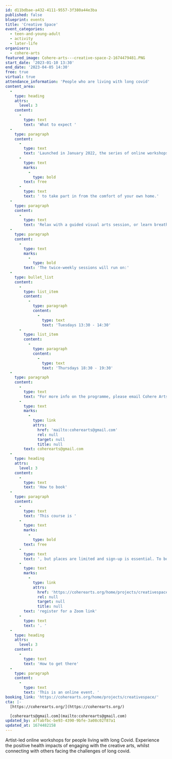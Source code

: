 ```yaml
---
id: d11bdbae-a432-4111-9557-3f380a44e3ba
published: false
blueprint: events
title: 'Creative Space'
event_categories:
  - teen-and-young-adult
  - activity
  - later-life
organisers:
  - cohere-arts
featured_image: Cohere-arts---creative-space-2-1674479481.PNG
start_date: '2023-01-10 13:30'
end_date: '2023-04-05 14:30'
free: true
virtual: true
attendance_information: 'People who are living with long covid'
content_area:
  -
    type: heading
    attrs:
      level: 3
    content:
      -
        type: text
        text: 'What to expect '
  -
    type: paragraph
    content:
      -
        type: text
        text: 'Launched in January 2022, the series of online workshops offer valuable breathing space and peer support. In twice-weekly Zoom sessions, artist practitioners lead a range of optional activities that are '
      -
        type: text
        marks:
          -
            type: bold
        text: free
      -
        type: text
        text: ' to take part in from the comfort of your own home.'
  -
    type: paragraph
    content:
      -
        type: text
        text: 'Relax with a guided visual arts session, or learn breathing and singing exercises to help manage respiratory symptoms and lift your spirits.'
  -
    type: paragraph
    content:
      -
        type: text
        marks:
          -
            type: bold
        text: 'The twice-weekly sessions will run on:'
  -
    type: bullet_list
    content:
      -
        type: list_item
        content:
          -
            type: paragraph
            content:
              -
                type: text
                text: 'Tuesdays 13:30 - 14:30'
      -
        type: list_item
        content:
          -
            type: paragraph
            content:
              -
                type: text
                text: 'Thursdays 18:30 - 19:30'
  -
    type: paragraph
    content:
      -
        type: text
        text: "For more info on the programme, please email Cohere Arts at\_"
      -
        type: text
        marks:
          -
            type: link
            attrs:
              href: 'mailto:coherearts@gmail.com'
              rel: null
              target: null
              title: null
        text: coherearts@gmail.com
  -
    type: heading
    attrs:
      level: 3
    content:
      -
        type: text
        text: 'How to book'
  -
    type: paragraph
    content:
      -
        type: text
        text: 'This course is '
      -
        type: text
        marks:
          -
            type: bold
        text: free
      -
        type: text
        text: ', but places are limited and sign-up is essential. To book a space, '
      -
        type: text
        marks:
          -
            type: link
            attrs:
              href: 'https://coherearts.org/home/projects/creativespace/'
              rel: null
              target: null
              title: null
        text: 'register for a Zoom link'
      -
        type: text
        text: '. '
  -
    type: heading
    attrs:
      level: 3
    content:
      -
        type: text
        text: 'How to get there'
  -
    type: paragraph
    content:
      -
        type: text
        text: 'This is an online event. '
booking_link: 'https://coherearts.org/home/projects/creativespace/'
cta: |-
  [https://coherearts.org/](https://coherearts.org/)

  [coherearts@gmail.com](mailto:coherearts@gmail.com)
updated_by: a7fabfbc-be93-4390-9bfe-3a08c02f87a1
updated_at: 1674482158
---
```

Artist-led online workshops for people living with long Covid. Experience the positive health impacts of engaging with the creative arts, whilst connecting with others facing the challenges of long covid.